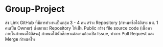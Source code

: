 # Group-Project
ส่ง Link GitHub ที่มีการทำงานเป็นกลุ่ม 3 - 4 คน  สร้าง Repository (กำหนดชื่อได้อิสระ นศ. 1 คนเป็น Owner) ตั้งสถานะ Repository ให้เป็น Public สร้าง file source code (เนื้อหาภายในกำหนดได้อิสระ) กำหนดให้นักศึกษาแต่ละคนต้องเปิด Issue, ทำการ Pull Request และ Merge กำหนดให
